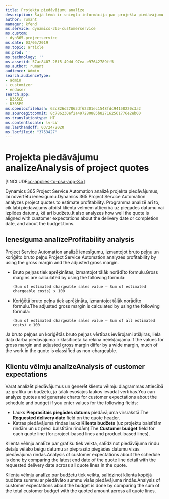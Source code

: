 ```yaml
---
title: Projekta piedāvājumu analīze
description: Šajā tēmā ir sniegta informācija par projekta piedāvājumu analīzi.
author: rumant
manager: kfend
ms.service: dynamics-365-customerservice
ms.custom:
- dyn365-projectservice
ms.date: 03/05/2019
ms.topic: article
ms.prod: ''
ms.technology: ''
ms.assetid: 57ac8407-26f5-49dd-97ea-e97642789ff5
ms.author: rumant
audience: Admin
search.audienceType:
- admin
- customizer
- enduser
search.app:
- D365CE
- D365PS
ms.openlocfilehash: 63c826d27863df62301ec1548fdc94158220c3a2
ms.sourcegitcommit: 8c786230ef2a497280885b827162561776e2eb00
ms.translationtype: HT
ms.contentlocale: lv-LV
ms.lasthandoff: 03/24/2020
ms.locfileid: "3753427"
---
```

# <a name="analysis-of-project-quotes"></a><span data-ttu-id="bb87a-103">Projekta piedāvājumu analīze</span><span class="sxs-lookup"><span data-stu-id="bb87a-103">Analysis of project quotes</span></span>

[!INCLUDE[cc-applies-to-psa-app-3.x](../includes/cc-applies-to-psa-app-3x.md)]

<span data-ttu-id="bb87a-104">Dynamics 365 Project Service Automation analizē projekta piedāvājumus, lai novērtētu ienesīgumu.</span><span class="sxs-lookup"><span data-stu-id="bb87a-104">Dynamics 365 Project Service Automation analyzes project quotes to estimate profitability.</span></span> <span data-ttu-id="bb87a-105">Programma analizē arī to, cik labi piedāvājums atbilst klienta vēlmēm attiecībā uz piegādes datumu vai izpildes datumu, kā arī budžetu.</span><span class="sxs-lookup"><span data-stu-id="bb87a-105">It also analyzes how well the quote is aligned with customer expectations about the delivery date or completion date, and about the budget.tions.</span></span>

## <a name="profitability-analysis"></a><span data-ttu-id="bb87a-106">Ienesīguma analīze</span><span class="sxs-lookup"><span data-stu-id="bb87a-106">Profitability analysis</span></span>

<span data-ttu-id="bb87a-107">Project Service Automation analizē ienesīgumu, izmantojot bruto peļņu un koriģēto bruto peļņu.</span><span class="sxs-lookup"><span data-stu-id="bb87a-107">Project Service Automation analyzes profitability by using the gross margin and the adjusted gross margin.</span></span>

- <span data-ttu-id="bb87a-108">Bruto peļņas tiek aprēķinātas, izmantojot tālāk norādīto formulu.</span><span class="sxs-lookup"><span data-stu-id="bb87a-108">Gross margins are calculated by using the following formula:</span></span>

  `
    (Sum of estimated chargeable sales value – Sum of estimated chargeable costs) x 100
  `
- <span data-ttu-id="bb87a-109">Koriģētā bruto peļņa tiek aprēķināta, izmantojot tālāk norādīto formulu.</span><span class="sxs-lookup"><span data-stu-id="bb87a-109">The adjusted gross margin is calculated by using the following formula:</span></span>

  `
    (Sum of estimated chargeable sales value – Sum of all estimated costs) x 100
  `

<span data-ttu-id="bb87a-110">Ja bruto peļņas un koriģētās bruto peļņas vērtības ievērojami atšķiras, liela daļa darba piedāvājumā ir klasificēta kā rēķinā neiekļaujama.</span><span class="sxs-lookup"><span data-stu-id="bb87a-110">If the values for gross margin and adjusted gross margin differ by a wide margin, much of the work in the quote is classified as non-chargeable.</span></span>

## <a name="analysis-of-customer-expectations"></a><span data-ttu-id="bb87a-111">Klientu vēlmju analīze</span><span class="sxs-lookup"><span data-stu-id="bb87a-111">Analysis of customer expectations</span></span>

<span data-ttu-id="bb87a-112">Varat analizēt piedāvājumus un ģenerēt klientu vēlmju diagrammas attiecībā uz grafiku un budžetu, ja tālāk esošajos laukos ievadāt vērtības.</span><span class="sxs-lookup"><span data-stu-id="bb87a-112">You can analyze quotes and generate charts for customer expectations about the schedule and budget if you enter values for the following fields:</span></span>

- <span data-ttu-id="bb87a-113">Lauks **Pieprasītais piegādes datums** piedāvājuma virsrakstā.</span><span class="sxs-lookup"><span data-stu-id="bb87a-113">The **Requested delivery date** field on the quote header.</span></span>
- <span data-ttu-id="bb87a-114">Katras piedāvājuma rindas lauks **Klienta budžets** (uz projektu balstītām rindām un uz preci balstītām rindām).</span><span class="sxs-lookup"><span data-stu-id="bb87a-114">The **Customer budget** field for each quote line (for project-based lines and product-based lines).</span></span>

<span data-ttu-id="bb87a-115">Klienta vēlmju analīze par grafiku tiek veikta, salīdzinot piedāvājuma rindu detaļu vēlāko beigu datumu ar pieprasīto piegādes datumu visās piedāvājuma rindās.</span><span class="sxs-lookup"><span data-stu-id="bb87a-115">Analysis of customer expectations about the schedule is done by comparing the latest end date of the quote line detail with the requested delivery date across all quote lines in the quote.</span></span>

<span data-ttu-id="bb87a-116">Klienta vēlmju analīze par budžetu tiek veikta, salīdzinot klienta kopējā budžeta summu ar piedāvāto summu visās piedāvājuma rindās.</span><span class="sxs-lookup"><span data-stu-id="bb87a-116">Analysis of customer expectations about the budget is done by comparing the sum of the total customer budget with the quoted amount across all quote lines.</span></span>
